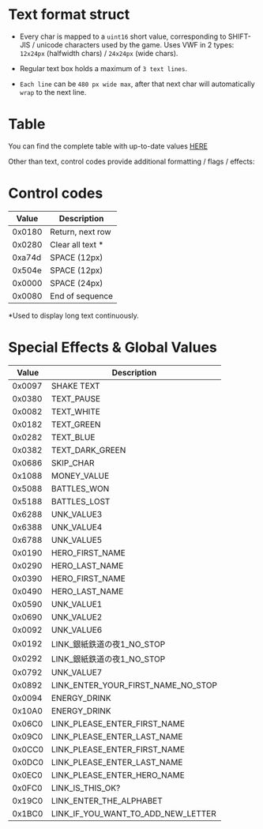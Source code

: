 #  Text format struct

- Every char is mapped to a `uint16` short value, corresponding to SHIFT-JIS / unicode characters used by the game. Uses VWF in 2 types: `12x24px` (halfwidth chars) / `24x24px` (wide chars).

- Regular text box holds a maximum of `3 text lines`.

- `Each line` can be `480 px wide max`, after that next char will automatically `wrap` to the next line.

# Table

You can find the complete table with up-to-date values [HERE](https://github.com/NaomiMod/Rent-A-Hero-No1/blob/main/rtable.txt)


Other than text, control codes provide additional formatting / flags / effects:


# Control codes

|Value|Description|
|-------|------------|
|0x0180|  Return, next row|
|0x0280|  Clear all text *|
|0xa74d|	SPACE (12px)|
|0x504e|	SPACE (12px)|
|0x0000|  SPACE (24px)|
|0x0080|  End of sequence|

*Used to display long text continuously.

# Special Effects & Global Values

|Value|Description|
|-------|------------|
|0x0097|SHAKE TEXT|
|0x0380|TEXT_PAUSE|
|0x0082|TEXT_WHITE|
|0x0182|TEXT_GREEN|
|0x0282|TEXT_BLUE|
|0x0382|TEXT_DARK_GREEN|
|0x0686|SKIP_CHAR|
|0x1088|MONEY_VALUE|
|0x5088|BATTLES_WON|
|0x5188|BATTLES_LOST|
|0x6288|UNK_VALUE3|
|0x6388|UNK_VALUE4|
|0x6788|UNK_VALUE5|
|0x0190|HERO_FIRST_NAME|
|0x0290|HERO_LAST_NAME|
|0x0390|HERO_FIRST_NAME|
|0x0490|HERO_LAST_NAME|
|0x0590|UNK_VALUE1|
|0x0690|UNK_VALUE2|
|0x0092|UNK_VALUE6|
|0x0192|LINK_銀紙鉄道の夜1_NO_STOP|
|0x0292|LINK_銀紙鉄道の夜1_NO_STOP|
|0x0792|UNK_VALUE7|
|0x0892|LINK_ENTER_YOUR_FIRST_NAME_NO_STOP|
|0x0094|ENERGY_DRINK|
|0x10A0|ENERGY_DRINK|
|0x06C0|LINK_PLEASE_ENTER_FIRST_NAME|
|0x09C0|LINK_PLEASE_ENTER_LAST_NAME|
|0x0CC0|LINK_PLEASE_ENTER_FIRST_NAME|
|0x0DC0|LINK_PLEASE_ENTER_LAST_NAME|
|0x0EC0|LINK_PLEASE_ENTER_HERO_NAME|
|0x0FC0|LINK_IS_THIS_OK?|
|0x19C0|LINK_ENTER_THE_ALPHABET|
|0x1BC0|LINK_IF_YOU_WANT_TO_ADD_NEW_LETTER






